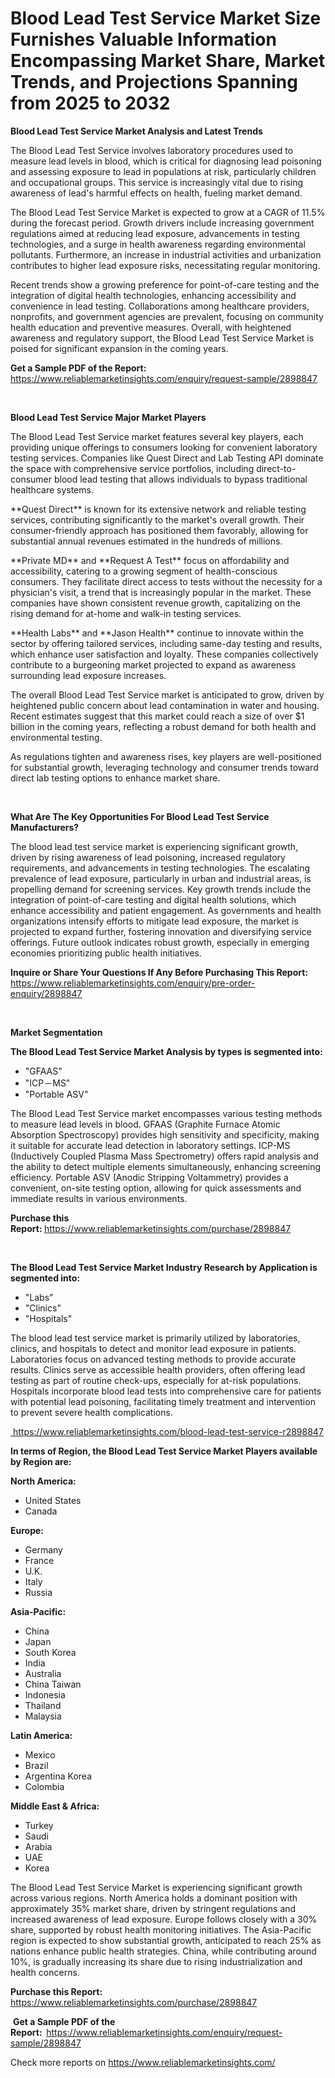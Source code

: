 <p><h1>Blood Lead Test Service Market Size Furnishes Valuable Information Encompassing Market Share, Market Trends, and Projections Spanning from 2025 to 2032</h1></p><p><strong>Blood Lead Test Service Market Analysis and Latest Trends</strong></p>
<p><p>The Blood Lead Test Service involves laboratory procedures used to measure lead levels in blood, which is critical for diagnosing lead poisoning and assessing exposure to lead in populations at risk, particularly children and occupational groups. This service is increasingly vital due to rising awareness of lead's harmful effects on health, fueling market demand.</p><p>The Blood Lead Test Service Market is expected to grow at a CAGR of 11.5% during the forecast period. Growth drivers include increasing government regulations aimed at reducing lead exposure, advancements in testing technologies, and a surge in health awareness regarding environmental pollutants. Furthermore, an increase in industrial activities and urbanization contributes to higher lead exposure risks, necessitating regular monitoring.</p><p>Recent trends show a growing preference for point-of-care testing and the integration of digital health technologies, enhancing accessibility and convenience in lead testing. Collaborations among healthcare providers, nonprofits, and government agencies are prevalent, focusing on community health education and preventive measures. Overall, with heightened awareness and regulatory support, the Blood Lead Test Service Market is poised for significant expansion in the coming years.</p></p>
<p><strong>Get a Sample PDF of the Report:&nbsp;</strong> <a href="https://www.reliablemarketinsights.com/enquiry/request-sample/2898847?utm_campaign=2943&utm_medium=2&utm_source=Github&utm_content=ia&utm_term=15032025&utm_id=blood-lead-test-service">https://www.reliablemarketinsights.com/enquiry/request-sample/2898847</a></p>
<p>&nbsp;</p>
<p><strong>Blood Lead Test Service Major Market Players</strong></p>
<p><p>The Blood Lead Test Service market features several key players, each providing unique offerings to consumers looking for convenient laboratory testing services. Companies like Quest Direct and Lab Testing API dominate the space with comprehensive service portfolios, including direct-to-consumer blood lead testing that allows individuals to bypass traditional healthcare systems.</p><p>**Quest Direct** is known for its extensive network and reliable testing services, contributing significantly to the market's overall growth. Their consumer-friendly approach has positioned them favorably, allowing for substantial annual revenues estimated in the hundreds of millions.</p><p>**Private MD** and **Request A Test** focus on affordability and accessibility, catering to a growing segment of health-conscious consumers. They facilitate direct access to tests without the necessity for a physician's visit, a trend that is increasingly popular in the market. These companies have shown consistent revenue growth, capitalizing on the rising demand for at-home and walk-in testing services.</p><p>**Health Labs** and **Jason Health** continue to innovate within the sector by offering tailored services, including same-day testing and results, which enhance user satisfaction and loyalty. These companies collectively contribute to a burgeoning market projected to expand as awareness surrounding lead exposure increases.</p><p>The overall Blood Lead Test Service market is anticipated to grow, driven by heightened public concern about lead contamination in water and housing. Recent estimates suggest that this market could reach a size of over $1 billion in the coming years, reflecting a robust demand for both health and environmental testing.</p><p>As regulations tighten and awareness rises, key players are well-positioned for substantial growth, leveraging technology and consumer trends toward direct lab testing options to enhance market share.</p></p>
<p>&nbsp;</p>
<p><strong>What Are The Key Opportunities For Blood Lead Test Service Manufacturers?</strong></p>
<p><p>The blood lead test service market is experiencing significant growth, driven by rising awareness of lead poisoning, increased regulatory requirements, and advancements in testing technologies. The escalating prevalence of lead exposure, particularly in urban and industrial areas, is propelling demand for screening services. Key growth trends include the integration of point-of-care testing and digital health solutions, which enhance accessibility and patient engagement. As governments and health organizations intensify efforts to mitigate lead exposure, the market is projected to expand further, fostering innovation and diversifying service offerings. Future outlook indicates robust growth, especially in emerging economies prioritizing public health initiatives.</p></p>
<p><strong>Inquire or Share Your Questions If Any Before Purchasing This Report:</strong> <a href="https://www.reliablemarketinsights.com/enquiry/pre-order-enquiry/2898847?utm_campaign=2943&utm_medium=2&utm_source=Github&utm_content=ia&utm_term=15032025&utm_id=blood-lead-test-service">https://www.reliablemarketinsights.com/enquiry/pre-order-enquiry/2898847</a></p>
<p>&nbsp;</p>
<p><strong>Market Segmentation</strong></p>
<p><strong>The Blood Lead Test Service Market Analysis by types is segmented into:</strong></p>
<p><ul><li>"GFAAS"</li><li>"ICP－MS"</li><li>"Portable ASV"</li></ul></p>
<p><p>The Blood Lead Test Service market encompasses various testing methods to measure lead levels in blood. GFAAS (Graphite Furnace Atomic Absorption Spectroscopy) provides high sensitivity and specificity, making it suitable for accurate lead detection in laboratory settings. ICP-MS (Inductively Coupled Plasma Mass Spectrometry) offers rapid analysis and the ability to detect multiple elements simultaneously, enhancing screening efficiency. Portable ASV (Anodic Stripping Voltammetry) provides a convenient, on-site testing option, allowing for quick assessments and immediate results in various environments.</p></p>
<p><strong>Purchase this Report:&nbsp;</strong><a href="https://www.reliablemarketinsights.com/purchase/2898847?utm_campaign=2943&utm_medium=2&utm_source=Github&utm_content=ia&utm_term=15032025&utm_id=blood-lead-test-service">https://www.reliablemarketinsights.com/purchase/2898847</a></p>
<p>&nbsp;</p>
<p><strong>The Blood Lead Test Service Market Industry Research by Application is segmented into:</strong></p>
<p><ul><li>"Labs"</li><li>"Clinics"</li><li>"Hospitals"</li></ul></p>
<p><p>The blood lead test service market is primarily utilized by laboratories, clinics, and hospitals to detect and monitor lead exposure in patients. Laboratories focus on advanced testing methods to provide accurate results. Clinics serve as accessible health providers, often offering lead testing as part of routine check-ups, especially for at-risk populations. Hospitals incorporate blood lead tests into comprehensive care for patients with potential lead poisoning, facilitating timely treatment and intervention to prevent severe health complications.</p></p>
<p><a href="https://www.reliablemarketinsights.com/blood-lead-test-service-r2898847?utm_campaign=2943&utm_medium=2&utm_source=Github&utm_content=ia&utm_term=15032025&utm_id=blood-lead-test-service">&nbsp;https://www.reliablemarketinsights.com/blood-lead-test-service-r2898847</a></p>
<p><strong>In terms of Region, the Blood Lead Test Service Market Players available by Region are:</strong></p>
<p>
    <p> <strong> North America: </strong>
        <ul>
            <li>United States</li>
            <li>Canada</li>
        </ul>
        </p> 
    <p> <strong> Europe: </strong>
        <ul>
            <li>Germany</li>
            <li>France</li>
            <li>U.K.</li>
            <li>Italy</li>
            <li>Russia</li>
        </ul>
        </p> 
    <p> <strong> Asia-Pacific: </strong>
        <ul>
            <li>China</li>
            <li>Japan</li>
            <li>South Korea</li>
            <li>India</li>
            <li>Australia</li>
            <li>China Taiwan</li>
            <li>Indonesia</li>
            <li>Thailand</li>
            <li>Malaysia</li>
        </ul>
        </p> 
    <p> <strong> Latin America: </strong>
        <ul>
            <li>Mexico</li>
            <li>Brazil</li>
            <li>Argentina Korea</li>
            <li>Colombia</li>
        </ul>
        </p> 
    <p> <strong> Middle East & Africa: </strong>
        <ul>
            <li>Turkey</li>
            <li>Saudi</li>
            <li>Arabia</li>
            <li>UAE</li>
            <li>Korea</li>
        </ul>
    </p>
    </p>
<p><p>The Blood Lead Test Service Market is experiencing significant growth across various regions. North America holds a dominant position with approximately 35% market share, driven by stringent regulations and increased awareness of lead exposure. Europe follows closely with a 30% share, supported by robust health monitoring initiatives. The Asia-Pacific region is expected to show substantial growth, anticipated to reach 25% as nations enhance public health strategies. China, while contributing around 10%, is gradually increasing its share due to rising industrialization and health concerns.</p></p>
<p><strong>Purchase this Report: </strong><a href="https://www.reliablemarketinsights.com/purchase/2898847?utm_campaign=2943&utm_medium=2&utm_source=Github&utm_content=ia&utm_term=15032025&utm_id=blood-lead-test-service">https://www.reliablemarketinsights.com/purchase/2898847</a></p>
<p>&nbsp;<strong>Get a Sample PDF of the Report:&nbsp;&nbsp;</strong><a href="https://www.reliablemarketinsights.com/enquiry/request-sample/2898847?utm_campaign=2943&utm_medium=2&utm_source=Github&utm_content=ia&utm_term=15032025&utm_id=blood-lead-test-service">https://www.reliablemarketinsights.com/enquiry/request-sample/2898847</a></p>
<p><strong></strong></p>
<p>Check more reports on <a href="https://www.reliablemarketinsights.com/?utm_campaign=2943&utm_medium=2&utm_source=Github&utm_content=ia&utm_term=15032025&utm_id=blood-lead-test-service">https://www.reliablemarketinsights.com/</a></p>